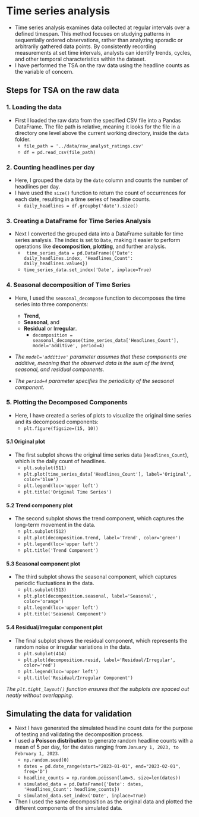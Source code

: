 # Time series analysis

- Time series analysis examines data collected at regular intervals over a defined timespan. This method focuses on studying patterns in sequentially ordered observations, rather than analyzing sporadic or arbitrarily gathered data points. By consistently recording measurements at set time intervals, analysts can identify trends, cycles, and other temporal characteristics within the dataset.
- I have performed the TSA on the raw data using the headline counts as the variable of concern.

## Steps for TSA on the raw data

### 1. Loading the data

- First I loaded the raw data from the specified CSV file into a Pandas DataFrame. The file path is relative, meaning it looks for the file in a directory one level above the current working directory, inside the `data` folder.
  - `file_path = '../data/raw_analyst_ratings.csv'`
  - `df = pd.read_csv(file_path)`

### 2. Counting headlines per day

- Here, I grouped the data by the `date` column and counts the number of headlines per day.
- I have used the `size()` function to return the count of occurrences for each date, resulting in a time series of headline counts.
  - `daily_headlines = df.groupby('date').size()`

### 3. Creating a DataFrame for Time Series Analysis

- Next I converted the grouped data into a DataFrame suitable for time series analysis. The index is set to `Date`, making it easier to perform operations like **decomposition**, **plotting**, and further analysis.
  - ` time_series_data = pd.DataFrame({'Date': daily_headlines.index, 'Headlines_Count': daily_headlines.values})`
  - `time_series_data.set_index('Date', inplace=True)`

### 4. Seasonal decomposition of Time Series

- Here, I used the `seasonal_decompose` function to decomposes the time series into three components:

  - **Trend**,
  - **Seasonal**, and
  - **Residual** or I**rregular**.
    - `decomposition = seasonal_decompose(time_series_data['Headlines_Count'], model='additive', period=4)`
- *The `model='additive'` parameter assumes that these components are additive, meaning that the observed data is the sum of the trend, seasonal, and residual components.*
- *The `period=4` parameter specifies the periodicity of the seasonal component.*

### 5. Plotting the Decomposed Components

- Here, I have created a series of plots to visualize the original time series and its decomposed components:
  - `plt.figure(figsize=(15, 10))`

#### 5.1 Original plot

- The first subplot shows the original time series data (`Headlines_Count`), which is the daily count of headlines.
  - `plt.subplot(511)`
  - `plt.plot(time_series_data['Headlines_Count'], label='Original', color='blue')`
  - `plt.legend(loc='upper left')`
  - `plt.title('Original Time Series')`

#### 5.2 Trend componeny plot

- The second subplot shows the trend component, which captures the long-term movement in the data.
  - `plt.subplot(512)`
  - `plt.plot(decomposition.trend, label='Trend', color='green')`
  - `plt.legend(loc='upper left')`
  - `plt.title('Trend Component')`

#### 5.3 Seasonal component plot

- The third subplot shows the seasonal component, which captures periodic fluctuations in the data.
  - `plt.subplot(513)`
  - `plt.plot(decomposition.seasonal, label='Seasonal', color='orange')`
  - `plt.legend(loc='upper left')`
  - `plt.title('Seasonal Component')`

#### 5.4 Residual/Irregular component plot

- The final subplot shows the residual component, which represents the random noise or irregular variations in the data.
  - `plt.subplot(414)`
  - `plt.plot(decomposition.resid, label='Residual/Irregular', color='red')`
  - `plt.legend(loc='upper left')`
  - `plt.title('Residual/Irregular Component')`

*The `plt.tight_layout()` function ensures that the subplots are spaced out neatly without overlapping.*

## Simulating the data for validation

- Next I have generated the simulated headline count data for the purpose of testing and validating the decomposition process.
- I used a **Poisson distribution** to generate random headline counts with a mean of 5 per day, for the dates ranging from `January 1, 2023, to February 1, 2023`.
  - `np.random.seed(0)`
  - `dates = pd.date_range(start="2023-01-01", end="2023-02-01", freq='D')`
  - `headline_counts = np.random.poisson(lam=5, size=len(dates))`
  - `simulated_data = pd.DataFrame({'Date': dates, 'Headlines_Count': headline_counts})`
  - `simulated_data.set_index('Date', inplace=True)`
- Then I used the same decomposition as the original data and plotted the different components of the simulated data.
